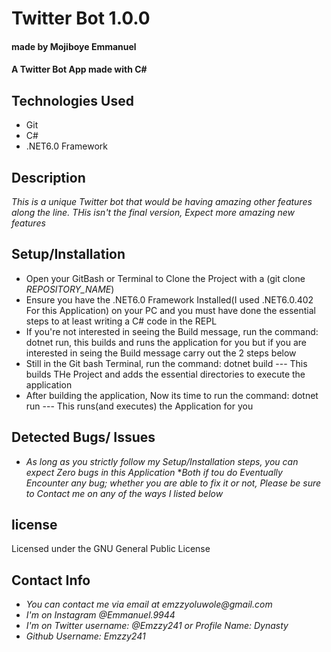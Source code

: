 # Twitter Bot 1.0.0
#### made by Mojiboye Emmanuel

#### A Twitter Bot App made with C#

## Technologies Used
* Git
* C#
* .NET6.0 Framework

## Description
_This is a unique Twitter bot that would be having amazing other features along the line. THis isn't the final version, Expect more amazing new features_

## Setup/Installation
* Open your GitBash or Terminal to Clone the Project with a (git clone _REPOSITORY_NAME_)
* Ensure you have the .NET6.0 Framework Installed(I used .NET6.0.402 For this Application) on your PC and you must have done the essential steps to at least writing a C# code in the REPL 
* If you're not interested in seeing the Build message, run the command: dotnet run, this builds and runs the application for you but if you are interested in seing the Build message carry out the 2 steps below
* Still in the Git bash Terminal, run the command: dotnet build --- This builds THe Project and adds the essential directories to execute the application
* After building the application, Now its time to run the command: dotnet run --- This runs(and executes) the Application for you

## Detected Bugs/ Issues
* _As long as you strictly follow my Setup/Installation steps, you can expect Zero bugs in this Application_
*_Both if tou do Eventually Encounter any bug; whether you are able to fix it or not, Please be sure to Contact me on any of the ways I listed below_

## license 
Licensed under the GNU General Public License

## Contact Info
* _You can contact me via email at emzzyoluwole@gmail.com_
* _I'm on Instagram @Emmanuel.9944_
* _I'm on Twitter username: @Emzzy241 or Profile Name: Dynasty_
* _Github Username: Emzzy241_